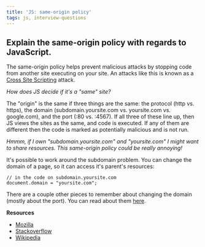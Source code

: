 ```yaml
---
title: 'JS: same-origin policy'
tags: js, interview-questions
---
```


## Explain the same-origin policy with regards to JavaScript.

The same-origin policy helps prevent malicious attacks by stopping code from another site executing on your site. An attacks like this is known as a [Cross Site Scripting](http://en.wikipedia.org/wiki/Cross-site_scripting) attack.

*How does JS decide if it's a "same" site?*

The "origin" is the same if three things are the same: the protocol (http vs. https), the domain (subdomain.yoursite.com vs. yoursite.com vs. google.com), and the port (:80 vs. :4567). If all three of these line up, then JS views the sites as the same, and code is executed. If any of them are different then the code is marked as potentially malicious and is not run.

*Hmmm, if I own "subdomain.yoursite.com" and "yoursite.com" I might want to share resources. This same-origin policy could be really annoying!*

It's possible to work around the subdomain problem. You can change the domain of a page, so it can access it's parent's resources:

```
// in the code on subdomain.yoursite.com
document.domain = "yoursite.com";
```

There are a couple other pieces to remember about changing the domain (mostly about the port). You can read about them [here](https://developer.mozilla.org/en-US/docs/Web/Security/Same-origin_policy#Changing_origin).

**Resources**

* [Mozilla](https://developer.mozilla.org/en-US/docs/Web/Security/Same-origin_policy)
* [Stackoverflow](http://stackoverflow.com/questions/11474336/same-origin-policy-in-layman-terms)
* [Wikipedia](http://en.wikipedia.org/wiki/Same-origin_policy)